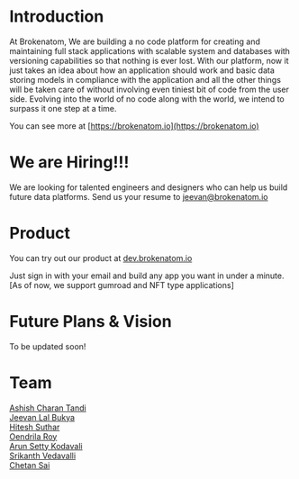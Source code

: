 # Introduction

At Brokenatom, We are building a no code platform for creating and maintaining full stack applications with scalable system and databases with versioning capabilities so that nothing is ever lost. With our platform, now it just takes an idea about how an application should work and basic data storing models in compliance with the application and all the other things will be taken care of without involving even tiniest bit of code from the user side. Evolving into the world of no code along with the world, we intend to surpass it one step at a time.

You can see more at [https://brokenatom.io](https://brokenatom.io)

# We are Hiring!!!

We are looking for talented engineers and designers who can help us build future data platforms. Send us your resume to [jeevan@brokenatom.io](mailto:jeevan@brokenatom.io)

# Product

You can try out our product at [dev.brokenatom.io](dev.brokenatom.io)

Just sign in with your email and build any app you want in under a minute. [As of now, we support gumroad and NFT type applications]

# Future Plans & Vision

To be updated soon!

# Team

[Ashish Charan Tandi](https://github.com/brokenashish)  
[Jeevan Lal Bukya](https://github.com/jeevanlalbukya)  
[Hitesh Suthar](https://github.com/broken-hitesh)  
[Oendrila Roy](https://github.com/oendrilaR)  
[Arun Setty Kodavali](https://github.com/broken-arun)  
[Srikanth Vedavalli](https://github.com/broken-vmss)  
[Chetan Sai](https://github.com/chetansaiBroken)